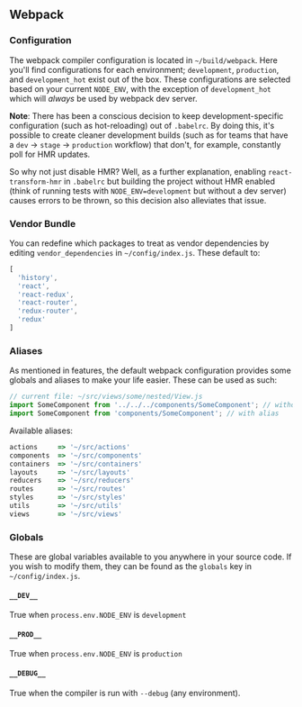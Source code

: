 Webpack
-------

### Configuration
The webpack compiler configuration is located in `~/build/webpack`. Here you'll find configurations for each environment; `development`, `production`, and `development_hot` exist out of the box. These configurations are selected based on your current `NODE_ENV`, with the exception of `development_hot` which will _always_ be used by webpack dev server.

**Note**: There has been a conscious decision to keep development-specific configuration (such as hot-reloading) out of `.babelrc`. By doing this, it's possible to create cleaner development builds (such as for teams that have a `dev` -> `stage` -> `production` workflow) that don't, for example, constantly poll for HMR updates.

So why not just disable HMR? Well, as a further explanation, enabling `react-transform-hmr` in `.babelrc` but building the project without HMR enabled (think of running tests with `NODE_ENV=development` but without a dev server) causes errors to be thrown, so this decision also alleviates that issue.

### Vendor Bundle
You can redefine which packages to treat as vendor dependencies by editing `vendor_dependencies` in `~/config/index.js`. These default to:

```js
[
  'history',
  'react',
  'react-redux',
  'react-router',
  'redux-router',
  'redux'
]
```

### Aliases
As mentioned in features, the default webpack configuration provides some globals and aliases to make your life easier. These can be used as such:

```js
// current file: ~/src/views/some/nested/View.js
import SomeComponent from '../../../components/SomeComponent'; // without alias
import SomeComponent from 'components/SomeComponent'; // with alias
```

Available aliases:
```js
actions     => '~/src/actions'
components  => '~/src/components'
containers  => '~/src/containers'
layouts     => '~/src/layouts'
reducers    => '~/src/reducers'
routes      => '~/src/routes'
styles      => '~/src/styles'
utils       => '~/src/utils'
views       => '~/src/views'
```

### Globals

These are global variables available to you anywhere in your source code. If you wish to modify them, they can be found as the `globals` key in `~/config/index.js`.

#### `__DEV__`
True when `process.env.NODE_ENV` is `development`

#### `__PROD__`
True when `process.env.NODE_ENV` is `production`

#### `__DEBUG__`
True when the compiler is run with `--debug` (any environment).


